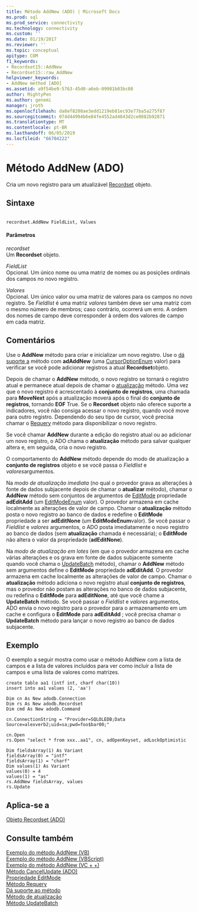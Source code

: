```yaml
---
title: Método AddNew (ADO) | Microsoft Docs
ms.prod: sql
ms.prod_service: connectivity
ms.technology: connectivity
ms.custom: ''
ms.date: 01/19/2017
ms.reviewer: ''
ms.topic: conceptual
apitype: COM
f1_keywords:
- Recordset15::AddNew
- Recordset15::raw_AddNew
helpviewer_keywords:
- AddNew method [ADO]
ms.assetid: a9f54be9-5763-45d0-a6eb-09981b03bc08
author: MightyPen
ms.author: genemi
manager: jroth
ms.openlocfilehash: da8ef8208ae3edd1219eb81ec93e77ba5a275f87
ms.sourcegitcommit: 074d44994b6e84fe4552ad4843d2ce0882b92871
ms.translationtype: MT
ms.contentlocale: pt-BR
ms.lasthandoff: 06/05/2019
ms.locfileid: "66704222"
---
```

# <a name="addnew-method-ado"></a>Método AddNew (ADO)
Cria um novo registro para um atualizável [Recordset](../../../ado/reference/ado-api/recordset-object-ado.md) objeto.  
  
## <a name="syntax"></a>Sintaxe  
  
```  
  
recordset.AddNew FieldList, Values  
```  
  
#### <a name="parameters"></a>Parâmetros  
 *recordset*  
 Um **Recordset** objeto.  
  
 *FieldList*  
 Opcional. Um único nome ou uma matriz de nomes ou as posições ordinais dos campos no novo registro.  
  
 *Valores*  
 Opcional. Um único valor ou uma matriz de valores para os campos no novo registro. Se *Fieldlist* é uma matriz *valores* também deve ser uma matriz com o mesmo número de membros; caso contrário, ocorrerá um erro. A ordem dos nomes de campo deve corresponder à ordem dos valores de campo em cada matriz.  
  
## <a name="remarks"></a>Comentários  
 Use o **AddNew** método para criar e inicializar um novo registro. Use o [dá suporte a](../../../ado/reference/ado-api/supports-method.md) método com **adAddNew** (uma [CursorOptionEnum](../../../ado/reference/ado-api/cursoroptionenum.md) valor) para verificar se você pode adicionar registros a atual **Recordset**objeto.  
  
 Depois de chamar o **AddNew** método, o novo registro se tornará o registro atual e permanece atual depois de chamar o [atualização](../../../ado/reference/ado-api/update-method.md) método. Uma vez que o novo registro é acrescentado à **conjunto de registros**, uma chamada para **MoveNext** após a atualização moverá após o final do **conjunto de registros**, tornando **EOF**  True. Se o **Recordset** objeto não oferece suporte a indicadores, você não consiga acessar o novo registro, quando você move para outro registro. Dependendo do seu tipo de cursor, você precisa chamar o [Requery](../../../ado/reference/ado-api/requery-method.md) método para disponibilizar o novo registro.  
  
 Se você chamar **AddNew** durante a edição do registro atual ou ao adicionar um novo registro, o ADO chama o **atualização** método para salvar qualquer altera e, em seguida, cria o novo registro.  
  
 O comportamento do **AddNew** método depende do modo de atualização a **conjunto de registros** objeto e se você passa o *Fieldlist* e *valores*argumentos.  
  
 Na *modo de atualização imediata* (no qual o provedor grava as alterações à fonte de dados subjacente depois de chamar o **atualizar** método), chamar o **AddNew** método sem conjuntos de argumentos de [EditMode](../../../ado/reference/ado-api/editmode-property.md) propriedade **adEditAdd** (um [EditModeEnum](../../../ado/reference/ado-api/editmodeenum.md) valor). O provedor armazena em cache localmente as alterações de valor de campo. Chamar o **atualização** método posta o novo registro ao banco de dados e redefine o **EditMode** propriedade a ser **adEditNone** (um **EditModeEnum**valor). Se você passar o *Fieldlist* e *valores* argumentos, o ADO posta imediatamente o novo registro ao banco de dados (sem **atualização** chamada é necessária); o **EditMode**  não altera o valor da propriedade (**adEditNone**).  
  
 Na *modo de atualização em lotes* (em que o provedor armazena em cache várias alterações e os grava em fonte de dados subjacente somente quando você chama o [UpdateBatch](../../../ado/reference/ado-api/updatebatch-method.md) método), chamar o **AddNew** método sem argumentos define o **EditMode** propriedade **adEditAdd**. O provedor armazena em cache localmente as alterações de valor de campo. Chamar o **atualização** método adiciona o novo registro atual **conjunto de registros**, mas o provedor não postam as alterações no banco de dados subjacente, ou redefina o **EditMode** para **adEditNone**, até que você chame a **UpdateBatch** método. Se você passar o *Fieldlist* e *valores* argumentos, ADO envia o novo registro para o provedor para o armazenamento em um cache e configura o **EditMode** para **adEditAdd** ; você precisa chamar o **UpdateBatch** método para lançar o novo registro ao banco de dados subjacente.  
  
## <a name="example"></a>Exemplo  
 O exemplo a seguir mostra como usar o método AddNew com a lista de campos e a lista de valores incluídos para ver como incluir a lista de campos e uma lista de valores como matrizes.  
  
```  
create table aa1 (intf int, charf char(10))  
insert into aa1 values (2, 'aa')  
  
Dim cn As New adodb.Connection  
Dim rs As New adodb.Recordset  
Dim cmd As New adodb.Command  
  
cn.ConnectionString = "Provider=SQLOLEDB;Data Source=alexverb2;uid=sa;pwd=foo$bar00;"  
  
cn.Open  
rs.Open "select * from xxx..aa1", cn, adOpenKeyset, adLockOptimistic  
  
Dim fieldsArray(1) As Variant  
fieldsArray(0) = "intf"  
fieldsArray(1) = "charf"  
Dim values(1) As Variant  
values(0) = 4  
values(1) = "as"  
rs.AddNew fieldsArray, values  
rs.Update  
```  
  
## <a name="applies-to"></a>Aplica-se a  
 [Objeto Recordset (ADO)](../../../ado/reference/ado-api/recordset-object-ado.md)  
  
## <a name="see-also"></a>Consulte também  
 [Exemplo do método AddNew (VB)](../../../ado/reference/ado-api/addnew-method-example-vb.md)   
 [Exemplo do método AddNew (VBScript)](../../../ado/reference/ado-api/addnew-method-example-vbscript.md)   
 [Exemplo do método AddNew (VC + +)](../../../ado/reference/ado-api/addnew-method-example-vc.md)   
 [Método CancelUpdate (ADO)](../../../ado/reference/ado-api/cancelupdate-method-ado.md)   
 [Propriedade EditMode](../../../ado/reference/ado-api/editmode-property.md)   
 [Método Requery](../../../ado/reference/ado-api/requery-method.md)   
 [Dá suporte ao método](../../../ado/reference/ado-api/supports-method.md)   
 [Método de atualização](../../../ado/reference/ado-api/update-method.md)   
 [Método UpdateBatch](../../../ado/reference/ado-api/updatebatch-method.md)
